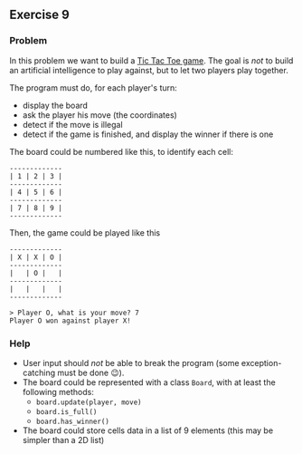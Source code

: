 ## Exercise 9

### Problem

In this problem we want to build a [Tic Tac Toe game](https://en.wikipedia.org/wiki/Tic-tac-toe).
The goal is *not* to build an artificial intelligence to play against, but to let two players play together.

The program must do, for each player's turn:
* display the board
* ask the player his move (the coordinates)
* detect if the move is illegal
* detect if the game is finished, and display the winner if there is one

The board could be numbered like this, to identify each cell:
```
-------------
| 1 | 2 | 3 |
-------------
| 4 | 5 | 6 |
-------------
| 7 | 8 | 9 |
-------------
```
Then, the game could be played like this
```
-------------
| X | X | O |
-------------
|   | O |   |
-------------
|   |   |   |
-------------

> Player O, what is your move? 7
Player O won against player X!
```

### Help

* User input should *not* be able to break the program (some exception-catching must be done :wink:).
* The board could be represented with a class `Board`, with at least the following methods:
    * `board.update(player, move)`
    * `board.is_full()`
    * `board.has_winner()`
* The board could store cells data in a list of 9 elements (this may be simpler than a 2D list)
